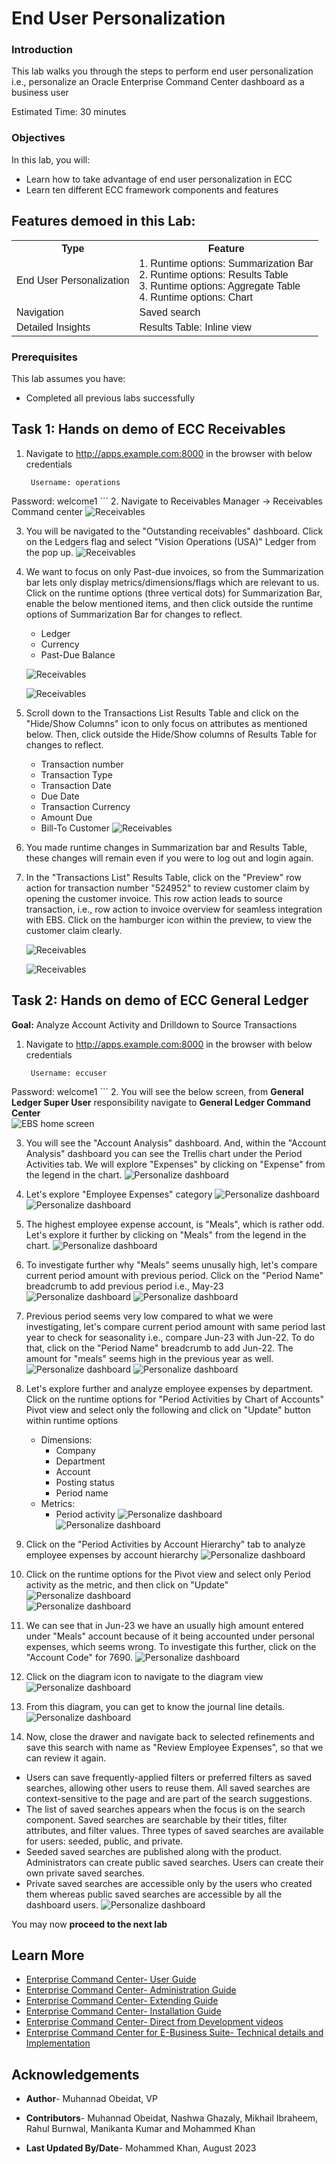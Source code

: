 # End User Personalization


### Introduction

This lab walks you through the steps to perform end user personalization i.e., personalize an Oracle Enterprise Command Center dashboard as a business user

Estimated Time: 30 minutes


### Objectives

In this lab, you will:
* Learn how to take advantage of end user personalization in ECC
* Learn ten different ECC framework components and features 



<!DOCTYPE html>
<html>
<head>
<style>
table {
  font-family: arial, sans-serif;
  border-collapse: collapse;
  width: 100%;
}

td, th {
  border: 1px solid #dddddd;
  text-align: left;
  padding: 8px;
}

tr:nth-child(even) {
  background-color: #dddddd;
}
style="white-space:pre-wrap; word-wrap:break-word"
</style>
</head>
<body>

<h2>Features demoed in this Lab:</h2>

<table>
  <tr>
    <th>Type</th>
    <th>Feature</th>
    
  </tr>

  <tr>
    <td>End User Personalization</td>
    <td> 
    1.  Runtime options: Summarization Bar<br/>
    2.  Runtime options: Results Table<br/>
    3.  Runtime options: Aggregate Table<br/>
    4.  Runtime options: Chart<br/>
     
   
  </tr>
    <tr>
    <td>Navigation</td>
    <td> 
    Saved search <br/>
 
     
   
  </tr>
        <tr>
    <td>Detailed Insights</td>
    <td> 
    Results Table: Inline view <br/>
 
     
   
  </tr>

</table>
</body>
</html>


### Prerequisites 

This lab assumes you have:
* Completed all previous labs successfully 


  

## Task 1: Hands on demo of ECC Receivables

1. Navigate to http://apps.example.com:8000 in the browser with below credentials 


    ```
  	 Username: operations
Password: welcome1
    ```
2. Navigate to Receivables Manager -> Receivables Command center 
    ![Receivables](../images/r1.png "Receivables")

3. You will be navigated to the "Outstanding receivables" dashboard. Click on the Ledgers flag and select "Vision Operations (USA)" Ledger from the pop up.
    ![Receivables](../images/r2.png "Receivables")


4. We want to focus on only Past-due invoices, so from the Summarization bar lets only display metrics/dimensions/flags which are relevant to us. Click on the runtime options (three vertical dots) for Summarization Bar, enable the below mentioned items, and then click outside the runtime options of Summarization Bar for changes to reflect.
      * Ledger
      * Currency
      * Past-Due Balance

    ![Receivables](../images/r01.png "Receivables")

    ![Receivables](../images/r0190.png "Receivables")


5. Scroll down to the Transactions List Results Table and click on the "Hide/Show Columns" icon to only focus on attributes as mentioned below. Then, click outside the Hide/Show columns of Results Table for changes to reflect.
     * Transaction number
     * Transaction Type
     * Transaction Date
     * Due Date
     * Transaction Currency
     * Amount Due
     * Bill-To Customer
    ![Receivables](../images/r09.png "Receivables")

6. You made runtime changes in Summarization bar and Results Table, these changes will remain even if you were to log out and login again.
7. In the "Transactions List" Results Table, click on the "Preview" row action for transaction number "524952" to review customer claim by opening the customer invoice. This row action leads to source transaction, i.e., row action to invoice overview for seamless integration with EBS. Click on the hamburger icon within the preview, to view the customer claim clearly.

    ![Receivables](../images/r099.png "Receivables")
    
    ![Receivables](../images/r012.png "Receivables")


## Task 2: Hands on demo of ECC General Ledger


**Goal:** Analyze Account Activity and Drilldown to Source Transactions
1. Navigate to http://apps.example.com:8000 in the browser with below credentials 


    ```
  	 Username: eccuser
Password: welcome1
    ```
2. You will see the below screen,  from **General Ledger Super User** responsibility navigate to **General Ledger Command Center**  
        ![EBS home screen](../images/genz100.png "EBS home screen")

3. You will see the "Account Analysis" dashboard. And, within the "Account Analysis" dashboard you can see the Trellis chart under the Period Activities tab. We will explore "Expenses" by clicking on "Expense" from the legend in the chart.
        ![Personalize dashboard](../images/fg1.png "Personalize dashboard")

5. Let's explore "Employee Expenses" category
        ![Personalize dashboard](../images/fg2.png "Personalize dashboard")
        ![Personalize dashboard](../images/fg30.png "Personalize dashboard")
6. The highest employee expense account, is "Meals", which is rather odd. Let's explore it further by clicking on "Meals" from the legend in the chart.
        ![Personalize dashboard](../images/fg4.png "Personalize dashboard")

7. To investigate further why "Meals" seems unusally high, let's compare current period amount with previous period. Click on the "Period Name" breadcrumb to add previous period i.e., May-23
        ![Personalize dashboard](../images/fg5.png "Personalize dashboard")
        ![Personalize dashboard](../images/fg6.png "Personalize dashboard")

8. Previous period seems very low compared to what we were investigating, let's compare current period amount with same period last year to check for seasonality i.e., compare Jun-23 with Jun-22. To do that, click on the "Period Name" breadcrumb to add Jun-22. The amount for "meals" seems high in the previous year as well. 
        ![Personalize dashboard](../images/fg7.png "Personalize dashboard")
        ![Personalize dashboard](../images/fg8.png "Personalize dashboard")

10. Let's explore further and analyze employee expenses by department. Click on the runtime options for "Period Activities by Chart of Accounts" Pivot view and select only the following and click on "Update" button within runtime options
    * Dimensions:
        * Company
        * Department
        * Account
        * Posting status
        * Period name
    * Metrics:
        * Period activity
        ![Personalize dashboard](../images/fg9.png "Personalize dashboard")
        ![Personalize dashboard](../images/fg10.png "Personalize dashboard")

12. Click on the "Period Activities by Account Hierarchy" tab to analyze employee expenses by account hierarchy
        ![Personalize dashboard](../images/fg11.png "Personalize dashboard")
13. Click on the runtime options for the Pivot view and select only Period activity as the metric, and then click on "Update"
        ![Personalize dashboard](../images/fg12.png "Personalize dashboard")       
        ![Personalize dashboard](../images/fg13.png "Personalize dashboard")

14. We can see that in Jun-23 we have an usually high amount entered under "Meals" account because of it being accounted under personal expenses, which seems wrong. To investigate this further, click on the "Account Code" for 7690.
        ![Personalize dashboard](../images/fg13highlight.png "Personalize dashboard")

15. Click on the diagram icon to navigate to the diagram view
        ![Personalize dashboard](../images/y6c.png "Personalize dashboard")

16. From this diagram, you can get to know the journal line details.
        ![Personalize dashboard](../images/f12.png "Personalize dashboard")

17. Now, close the drawer and navigate back to selected refinements and save this search with name as "Review Employee Expenses", so that we can review it again.
* Users can save frequently-applied filters or preferred filters as saved searches, allowing other users to reuse them. All saved searches are context-sensitive to the page and are part of the search suggestions. 
* The list of saved searches appears when the focus is on the search component. Saved searches are searchable by their titles, filter attributes, and filter values. Three types of saved searches are available for users: seeded, public, and private. 
* Seeded saved searches are published along with the product. Administrators can create public saved searches. Users can create their own private saved searches. 
* Private saved searches are accessible only by the users who created them whereas public saved searches are accessible by all the dashboard users. 
        ![Personalize dashboard](../images/fg15.png "Personalize dashboard")



You may now  **proceed to the next lab**

## Learn More
* [Enterprise Command Center- User Guide](https://docs.oracle.com/cd/E26401_01/doc.122/e22956/T27641T671922.htm)
* [Enterprise Command Center- Administration Guide](https://docs.oracle.com/cd/E26401_01/doc.122/f34732/toc.htm)
* [Enterprise Command Center- Extending Guide](https://docs.oracle.com/cd/E26401_01/doc.122/f21671/T673609T673618.htm)
* [Enterprise Command Center- Installation Guide](https://support.oracle.com/epmos/faces/DocumentDisplay?_afrLoop=264801675930013&id=2495053.1&_afrWindowMode=0&_adf.ctrl-state=1c6rxqpyoj_102)
* [Enterprise Command Center- Direct from Development videos](https://learn.oracle.com/ols/course/ebs-enterprise-command-centers-direct-from-development/50662/60350)
* [Enterprise Command Center for E-Business Suite- Technical details and Implementation](https://mylearn.oracle.com/ou/component/-/117416)

## Acknowledgements

* **Author**- Muhannad Obeidat, VP

* **Contributors**-  Muhannad Obeidat, Nashwa Ghazaly, Mikhail Ibraheem, Rahul Burnwal, Manikanta Kumar and Mohammed Khan

* **Last Updated By/Date**- Mohammed Khan, August 2023

